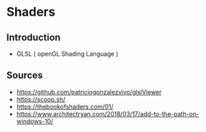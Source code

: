# Shaders

## Introduction

- GLSL ( openGL Shading Language )



## Sources
- https://github.com/patriciogonzalezvivo/glslViewer	
- https://scoop.sh/	
- https://thebookofshaders.com/01/	
- https://www.architectryan.com/2018/03/17/add-to-the-path-on-windows-10/	
